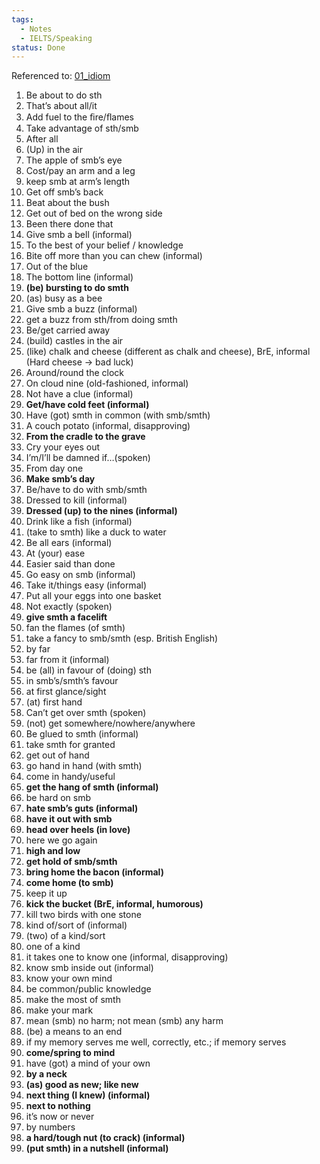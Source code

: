 ```yaml
---
tags:
  - Notes
  - IELTS/Speaking
status: Done
---
```

Referenced to: [01_idiom](Couse%20Notes/idiom.pdf)

1. Be about to do sth
2. That’s about all/it
3. Add fuel to the ﬁre/ﬂames
4. Take advantage of sth/smb
5. After all
6. (Up) in the air
7. The apple of smb’s eye
8. Cost/pay an arm and a leg
9. keep smb at arm’s length
10. Get off smb’s back 
11. Beat about the bush 
12. Get out of bed on the wrong side 
13. Been there done that 
14. Give smb a bell (informal) 
15. To the best of your belief / knowledge 
16. Bite off more than you can chew (informal) 
17. Out of the blue 
18. The bottom line (informal) 
19. **(be) bursting to do smth** 
20. (as) busy as a bee 
21. Give smb a buzz (informal) 
22. get a buzz from sth/from doing smth
23. Be/get carried away 
24. (build) castles in the air 
25. (like) chalk and cheese (different as chalk and cheese), BrE, informal (Hard cheese -> bad luck)
26. Around/round the clock 
27. On cloud nine (old-fashioned, informal) 
28. Not have a clue (informal) 
29. **Get/have cold feet (informal)** 
30. Have (got) smth in common (with smb/smth) 
31. A couch potato (informal, disapproving) 
32. **From the cradle to the grave** 
33. Cry your eyes out 
34. I’m/I’ll be damned if…(spoken) 
35. From day one  
36. **Make smb’s day** 
37. Be/have to do with smb/smth 
38. Dressed to kill (informal) 
39. **Dressed (up) to the nines (informal)** 
40. Drink like a fish (informal)  
41. (take to smth) like a duck to water 
42. Be all ears (informal) 
43. At (your) ease 
44. Easier said than done 
45. Go easy on smb (informal) 
46. Take it/things easy (informal) 
47. Put all your eggs into one basket 
48. Not exactly (spoken) 
49. **give smth a facelift** 
50. fan the flames (of smth)  
51. take a fancy to smb/smth (esp. British English) 
52. by far  
53. far from it (informal) 
54. be (all) in favour of (doing) sth 
55. in smb’s/smth’s favour 
56. at first glance/sight 
57. (at) first hand  
58. Can’t get over smth (spoken) 
59. (not) get somewhere/nowhere/anywhere 
60. Be glued to smth (informal) 
61. take smth for granted 
62. get out of hand  
63. go hand in hand (with smth) 
64. come in handy/useful 
65. **get the hang of smth (informal)** 
66. be hard on smb 
67. **hate smb’s guts (informal)** 
68. **have it out with smb** 
69. **head over heels (in love)** 
70. here we go again 
71. **high and low** 
72. **get hold of smb/smth** 
73. **bring home the bacon (informal)** 
74. **come home (to smb)** 
75. keep it up 
76. **kick the bucket (BrE, informal, humorous)** 
77. kill two birds with one stone 
78. kind of/sort of (informal) 
79. (two) of a kind/sort 
80. one of a kind 
81. it takes one to know one (informal, disapproving) 
82. know smb inside out (informal) 
83. know your own mind 
84. be common/public knowledge 
85. make the most of smth 
86. make your mark 
87. mean (smb) no harm; not mean (smb) any harm 
88. (be) a means to an end 
89. if my memory serves me well, correctly, etc.; if memory serves 
90. **come/spring to mind** 
91. have (got) a mind of your own 
92. **by a neck** 
93. **(as) good as new; like new** 
94. **next thing (I knew) (informal)** 
95. **next to nothing** 
96. it’s now or never 
97. by numbers 
98. **a hard/tough nut (to crack) (informal)** 
99. **(put smth) in a nutshell (informal)** 